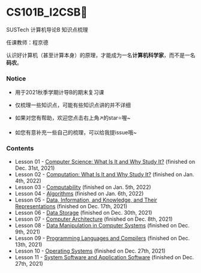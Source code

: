 # CS101B_I2CSB:open_book:
SUSTech 计算机导论B 知识点梳理

任课教师：程京德

认识好计算机（甚至计算本身）的原理，才能成为一名**计算机科学家**，而不是一名**码农**。



### Notice

- 用于2021秋季学期计导B的期末复习课

- 仅梳理一些知识点，可能有些知识点讲的并不详细

- 如果对您有帮助，欢迎您点击右上角:arrow_upper_right:的star:star:喔~

- 如您有意补充一些自己的梳理，可以给我提issue哦~



### Contents

- Lesson 01 - [Computer Science: What Is It and Why Study It?](./Lesson%2001%20-%20Computer%20Science%20What%20Is%20It%20and%20Why%20Study%20It.md) (finished on Dec. 31st, 2021)
- Lesson 02 - [Computation: What Is It and Why Study It?](./Lesson%2002%20-%20Computation%20What%20Is%20It%20and%20Why%20Study%20It.md) (finished on Jan. 4th, 2022)
- Lesson 03 - [Computability](./Lesson%2003%20-%20Computability.md) (finished on Jan. 5th, 2022)
- Lesson 04 - [Algorithms](./Lesson%2004%20-%20Algorithms.md) (finished on Jan. 6th, 2022)
- Lesson 05 - [Data, Information, and Knowledge, and Their Representations](./Lesson%2005%20-%20Data%2C%20Information%2C%20and%20Knowledge%2C%20and%20Their%20Representations.md) (finished on Dec. 17th, 2021)
- Lesson 06 - [Data Storage](./Lesson%2006%20-%20Data%20Storage.md) (finished on Dec. 30th, 2021)
- Lesson 07 - [Computer Architecture](./Lesson%2007%20-%20Computer%20Architecture.md) (finished on Dec. 8th, 2021)
- Lesson 08 - [Data Manipulation in Computer Systems](./Lesson%2008%20-%20Data%20Manipulation.md) (finished on Dec. 9th, 2021)
- Lesson 09 - [Programming Languages and Compilers](./Lesson%2008%20-%20Data%20Manipulation.md) (finished on Dec. 13th, 2021)
- Lesson 10 - [Operating Systems](./Lesson%2010%20-%20Operating%20System.md) (finished on Dec. 27th, 2021)
- Lesson 11 - [System Software and Application Software](./Lesson%2011%20-%20System%20Software%20and%20Application%20Software.md) (finished on Dec. 27th, 2021)
